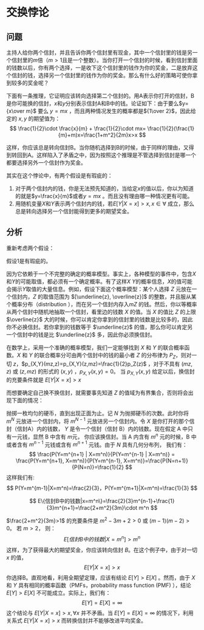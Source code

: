 # 交换悖论

## 问题

主持人给你两个信封，并且告诉你两个信封里有现金，其中一个信封里的钱是另一个信封里的$m$倍（$m>1$且是一个整数）。当你打开一个信封的时候，看到信封里面的钱数以后，你有两个选择，一是收下这个信封里的钱作为你的奖金，二是放弃这个信封的钱，选择另一个信封里的钱作为你的奖金。那么有什么好的策略可使你拿到较多的奖金呢？

下面有一条推理，它证明应该转向选择第二个信封的。用A表示你打开的信封，B 是你可能换的信封，$x$和$y$分别表示信封A和B中的钱。论证如下：由于要么$y={x\over m}$ 要么 $y=mx$ ，而且两种情况发生的概率都是${1\over 2}$，因此给定的 $x,y$ 的期望值为：
$$
\frac{1}{2}\cdot \frac{x}{m} + \frac{1}{2}\cdot mx= \frac{1}{2}(\frac{1}{m}+m)x=\frac{1+m^2}{2m}x>x
$$


这样，你应该总是转向信封B。当你随机选择到B的时候，由于同样的理由，又得到转回到A。这样陷入了矛盾之中，因为按照这个推理是不管选择到信封是哪一个都要选择另外一个信封作为奖金。

其实在这个悖论中，有两个假设是有瑕疵的：

1. 对于两个信封内的钱，你是无法预先知道的，当给定$x$的值以后，你以为知道的就是$y=\frac{x}{m}$或者$y=mx$ 。而且没有理由哪一种情况更有可能。
2. 用随机变量$X$和$Y$表示两个信封内的钱，若$E[Y|X=x]>x, x\in \forall$ 成立，那么总是转向选择另一个信封能得到更多的期望奖金。

## 分析

重新考虑两个假设：

假设1是有瑕疵的。

因为它依赖于一个不完整的确定的概率模型。事实上，各种模型的事件中，包含$X$和$Y$的可能取值，都必须有一个确定概率。有了这样$X$ $Y$的概率信息，$X$的值可能会揭示$Y$取值的大量信息。例如，假设下面这个概率模型：某个人选择 $Z$ 元放在一个信封内，$Z$ 的取值范围为 $[\underline{z}, \overline{z}]$ 的整数，并且服从某个概率分布（distribution ），而在另一个信封内存入$mZ$ 的钱。然后，你以等概率从两个信封中随机地抽取一个信封，看里边的钱数 $X$ 的值。当 $X$ 的值比 $Z$ 的上限 $\overline{z}$ 大的时候，你可以肯定你拿到的信封里的钱数是比较多的，因此你不必换信封。若你拿到的钱数等于 $\underline{z}$ 的值，那么你可以肯定另一个信封中的钱是比 $\underline{z}$ 多，因此你必须换信封。

在数学上，采用一个准确的概率模型，我们一定能够找到 $X$ 和 $Y$ 的联合概率函数。$X$ 和 $Y$ 的联合概率分可由两个信封中的钱的最小者 $Z$ 的分布律为 $P_Z$，则对一切 $z$，$p_{X,Y}(mz,z)=p_{X,Y}(z,mz)=\frac{1}{2}p_Z(z)$ ，对于不具有 $(mz, z)$ 或 $(z,mz)$ 的形式的 $(x,y)$ ，$p_{X,Y}(x,y)=0$。 当 $p_{X,Y}(x,y)$ 给定以后，换信封的充要条件就是 $E[Y|X=x]>x$ 

而想要确定自己换不换信封，就需要事先知道 $Z$ 的值域为有界集合，否则将会出现下面的情况：

抛掷一枚均匀的硬币，直到出现正面为止。记 $N$ 为抛掷硬币的次数。此时你将 $m^N$ 元放进一个信封内，将 $m^{N-1}$ 元放进另一个信封内。令 $X$ 是你打开的那个信封（信封A）内的钱数， $Y$ 是令一个信封（信封 B）内的钱数。现在假定 A 中只有一元钱，显然 B 中含有 $m$元， 你应该换信封。当 A 内含有 $m^n$ 元的时候，B 中或者含有 $m^{n-1}$ 元钱或含有 $m^{n+1}$ 元钱。由于 $N$ 具有几何分布列， 我们有：
$$
\frac{P(Y=m^{n+1} | X=m^n)}{P(Y=m^{n-1} | X=m^n)} = \frac{P(Y=m^{n+1}, X=m^n)}{P(Y=m^{n-1}, X=m^n)}=\frac{P(N=n+1)}{P(N=n)}=\frac{1}{2}
$$
这样我们有:
$$
P(Y=m^{m-1}|X=m^n)=\frac{2}{3}，P(Y=m^{m+1}|X=m^n)=\frac{1}{3}
$$

$$
E\{信封B中的钱数|x=m^n\}=\frac{2}{3}m^{n-1}+\frac{1}{3}m^{n+1}=\frac{2+m^2}{3m}\cdot m^n
$$



$\frac{2+m^2}{3m}>1$ 的充要条件是 $m^2-3m + 2 > 0$ 或 $(m-1)(m-2)>0$。 若 $m>2$， 则：
$$
E[信封 B 中的钱数 | X=m^n]>m^n
$$
这样，为了获得最大的期望奖金，你应该转向信封 $B$。在这个例子中，由于对一切 $x$ 的值，
$$
E[Y|X=x]>x
$$
你选择B。直观地看，利用全期望定理，应该有结论 $E[Y]>E[X]$ 。然而，由于 $X$ 和 $Y$ 具有相同的概率函数（PMFs，probability mass function (PMF) ），结论$E[Y]>E[X]$ 不可能成立。实际上，我们有：
$$
E[Y]=E[X]=\infty
$$
这个结论与 $E[Y|X=x]>x, \forall x$ 并不矛盾。当 $E[Y]=E[X]=\infty$ 的情况下，利用关系式 $E[Y|X=x] > x$ 而转换信封并不能够改进平均奖金。